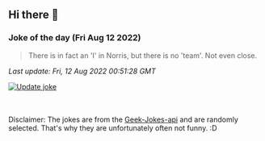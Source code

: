 ## Hi there 👋

### Joke of the day (Fri Aug 12 2022)
<!-- joke -->
>There is in fact an 'I' in Norris, but there is no 'team'. Not even close.
<!-- /joke -->

*Last update: Fri, 12 Aug 2022 00:51:28 GMT*

[![Update joke](https://github.com/nclskfm/nclskfm/actions/workflows/joke.yml/badge.svg)](https://github.com/nclskfm/nclskfm/actions/workflows/joke.yml)

<br><br>
Disclaimer: The jokes are from the [Geek-Jokes-api](https://github.com/sameerkumar18/geek-joke-api) and are randomly selected. That's why they are unfortunately often not funny. :D
